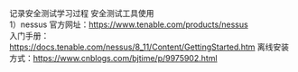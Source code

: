 记录安全测试学习过程
安全测试工具使用  
1）nessus
   官方网址：https://www.tenable.com/products/nessus  
   入门手册：https://docs.tenable.com/nessus/8_11/Content/GettingStarted.htm
   离线安装方式：https://www.cnblogs.com/bjtime/p/9975902.html
